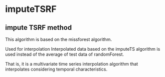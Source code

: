 # imputeTSRF

## impute TSRF method

This algorithm is based on the missforest algorithm.

Used for interpolation Interpolated data based on the imputeTS algorithm is used instead of the average of test data of randomForest.

That is, it is a multivariate time series interpolation algorithm that interpolates considering temporal characteristics.


